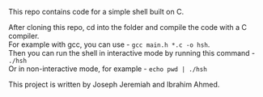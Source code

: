 This repo contains code for a simple shell built on C.  

After cloning this repo, cd into the folder and compile the code with a C compiler.  
For example with gcc, you can use -  `gcc main.h *.c -o hsh`.  
Then you can run the shell in interactive mode by running this command - `./hsh`  
Or in non-interactive mode, for example - `echo pwd | ./hsh`  

This project is written by Joseph Jeremiah and Ibrahim Ahmed.
